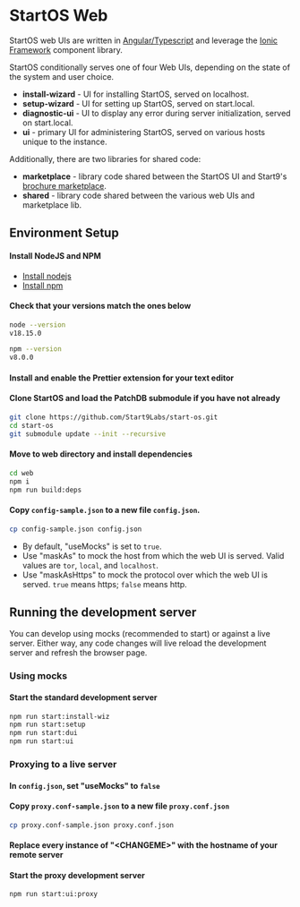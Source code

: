 # StartOS Web

StartOS web UIs are written in [Angular/Typescript](https://angular.io/docs) and leverage the [Ionic Framework](https://ionicframework.com/) component library.

StartOS conditionally serves one of four Web UIs, depending on the state of the system and user choice.
- **install-wizard** - UI for installing StartOS, served on localhost.
- **setup-wizard** - UI for setting up StartOS, served on start.local.
- **diagnostic-ui** - UI to display any error during server initialization, served on start.local.
- **ui** - primary UI for administering StartOS, served on various hosts unique to the instance.

Additionally, there are two libraries for shared code:
- **marketplace** - library code shared between the StartOS UI and Start9's [brochure marketplace](https://github.com/Start9Labs/brochure-marketplace).
- **shared** - library code shared between the various web UIs and marketplace lib.

## Environment Setup

#### Install NodeJS and NPM
- [Install nodejs](https://nodejs.org/en/)
- [Install npm](https://www.npmjs.com/get-npm)

#### Check that your versions match the ones below
```sh
node --version
v18.15.0

npm --version
v8.0.0
```

#### Install and enable the Prettier extension for your text editor

#### Clone StartOS and load the PatchDB submodule if you have not already
```sh
git clone https://github.com/Start9Labs/start-os.git
cd start-os
git submodule update --init --recursive
```

#### Move to web directory and install dependencies
```sh
cd web
npm i
npm run build:deps
```

#### Copy `config-sample.json` to a new file `config.json`.
```sh
cp config-sample.json config.json
```

- By default, "useMocks" is set to `true`.
- Use "maskAs" to mock the host from which the web UI is served. Valid values are `tor`, `local`, and `localhost`.
- Use "maskAsHttps" to mock the protocol over which the web UI is served. `true` means https; `false` means http.

## Running the development server

You can develop using mocks (recommended to start) or against a live server. Either way, any code changes will live reload the development server and refresh the browser page.

### Using mocks

#### Start the standard development server
```sh
npm run start:install-wiz
npm run start:setup
npm run start:dui
npm run start:ui
```

### Proxying to a live server

#### In `config.json`, set "useMocks" to `false`

#### Copy `proxy.conf-sample.json` to a new file `proxy.conf.json`
```sh
cp proxy.conf-sample.json proxy.conf.json
```

#### Replace every instance of "\<CHANGEME>\" with the hostname of your remote server

#### Start the proxy development server
```sh
npm run start:ui:proxy
```
